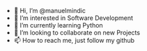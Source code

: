- 👋 Hi, I’m @manuelmindic
- 👀 I’m interested in Software Development
- 🌱 I’m currently learning Python
- 💞️ I’m looking to collaborate on new Projects
- 📫 How to reach me, just follow my github

<!---
manuelmindic/manuelmindic is a ✨ special ✨ repository because its `README.md` (this file) appears on your GitHub profile.
You can click the Preview link to take a look at your changes.
--->
